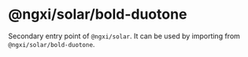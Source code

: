 # @ngxi/solar/bold-duotone

Secondary entry point of `@ngxi/solar`. It can be used by importing from `@ngxi/solar/bold-duotone`.
